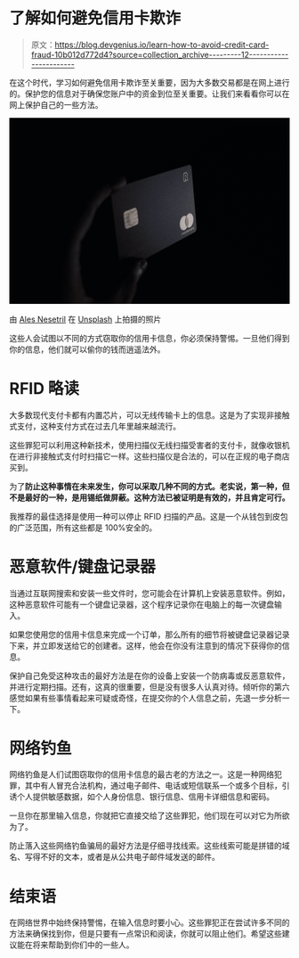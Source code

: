 # 了解如何避免信用卡欺诈

> 原文：<https://blog.devgenius.io/learn-how-to-avoid-credit-card-fraud-10b012d772d4?source=collection_archive---------12----------------------->

在这个时代，学习如何避免信用卡欺诈至关重要，因为大多数交易都是在网上进行的。保护您的信息对于确保您账户中的资金到位至关重要。让我们来看看你可以在网上保护自己的一些方法。

![](img/666ad91a40c76d67b142e775497ebf10.png)

由 [Ales Nesetril](https://unsplash.com/@alesnesetril?utm_source=medium&utm_medium=referral) 在 [Unsplash](https://unsplash.com?utm_source=medium&utm_medium=referral) 上拍摄的照片

这些人会试图以不同的方式窃取你的信用卡信息，你必须保持警惕。一旦他们得到你的信息，他们就可以偷你的钱而逍遥法外。

# RFID 略读

大多数现代支付卡都有内置芯片，可以无线传输卡上的信息。这是为了实现非接触式支付，这种支付方式在过去几年里越来越流行。

这些罪犯可以利用这种新技术，使用扫描仪无线扫描受害者的支付卡，就像收银机在进行非接触式支付时扫描它一样。这些扫描仪是合法的，可以在正规的电子商店买到。

为了**防止这种事情在未来发生，你可以采取几种不同的方式。老实说，第一种，但不是最好的一种，是用锡纸做屏蔽。这种方法已被证明是有效的，并且肯定可行。**

我推荐的最佳选择是使用一种可以停止 RFID 扫描的产品。这是一个从钱包到皮包的广泛范围，所有这些都是 100%安全的。

# 恶意软件/键盘记录器

当通过互联网搜索和安装一些文件时，您可能会在计算机上安装恶意软件。例如，这种恶意软件可能有一个键盘记录器，这个程序记录你在电脑上的每一次键盘输入。

如果您使用您的信用卡信息来完成一个订单，那么所有的细节将被键盘记录器记录下来，并立即发送给它的创建者。这样，他会在你没有注意到的情况下获得你的信息。

保护自己免受这种攻击的最好方法是在你的设备上安装一个防病毒或反恶意软件，并进行定期扫描。还有，这真的很重要，但是没有很多人认真对待。倾听你的第六感觉如果有些事情看起来可疑或奇怪，在提交你的个人信息之前，先退一步分析一下。

# 网络钓鱼

网络钓鱼是人们试图窃取你的信用卡信息的最古老的方法之一。这是一种网络犯罪，其中有人冒充合法机构，通过电子邮件、电话或短信联系一个或多个目标，引诱个人提供敏感数据，如个人身份信息、银行信息、信用卡详细信息和密码。

一旦你在那里输入信息，你就把它直接交给了这些罪犯，他们现在可以对它为所欲为了。

防止落入这些网络钓鱼骗局的最好方法是仔细寻找线索。这些线索可能是拼错的域名、写得不好的文本，或者是从公共电子邮件域发送的邮件。

# 结束语

在网络世界中始终保持警惕，在输入信息时要小心。这些罪犯正在尝试许多不同的方法来确保找到你，但是只要有一点常识和阅读，你就可以阻止他们。希望这些建议能在将来帮助到你们中的一些人。
